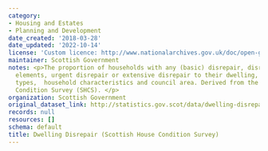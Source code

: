 ```yaml
---
category:
- Housing and Estates
- Planning and Development
date_created: '2018-03-28'
date_updated: '2022-10-14'
license: 'Custom licence: http://www.nationalarchives.gov.uk/doc/open-government-licence/version/3/'
maintainer: Scottish Government
notes: <p>The proportion of households with any (basic) disrepair, disrepair to critical
  elements, urgent disrepair or extensive disrepair to their dwelling, by dwelling
  types,  household characteristics and council area. Derived from the Scottish House
  Condition Survey (SHCS). </p>
organization: Scottish Government
original_dataset_link: http://statistics.gov.scot/data/dwelling-disrepair-scottish-house-condition-survey
records: null
resources: []
schema: default
title: Dwelling Disrepair (Scottish House Condition Survey)
---
```

